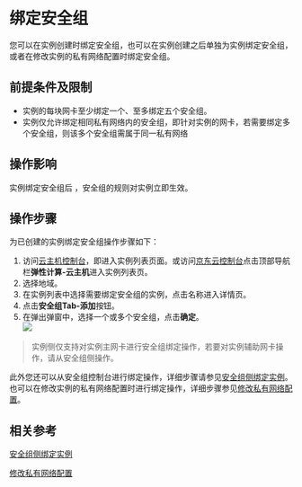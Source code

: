 # 绑定安全组
您可以在实例创建时绑定安全组，也可以在实例创建之后单独为实例绑定安全组，或者在修改实例的私有网络配置时绑定安全组。

## 前提条件及限制
* 实例的每块网卡至少绑定一个、至多绑定五个安全组。
* 实例仅允许绑定相同私有网络内的安全组，即针对实例的网卡，若需要绑定多个安全组，则该多个安全组需属于同一私有网络

## 操作影响
实例绑定安全组后 ，安全组的规则对实例立即生效。

## 操作步骤
为已创建的实例绑定安全组操作步骤如下：
1. 访问[云主机控制台](https://cns-console.jdcloud.com/host/compute/list)，即进入实例列表页面。或访问[京东云控制台](https://console.jdcloud.com)点击顶部导航栏**弹性计算-云主机**进入实例列表页。
2. 选择地域。
3. 在实例列表中选择需要绑定安全组的实例，点击名称进入详情页。
4. 点击**安全组Tab-添加**按钮。
5. 在弹出弹窗中，选择一个或多个安全组，点击**确定**。<br>![](https://img1.jcloudcs.com/cn/image/vm/Operation-Guide-SG-bind1.png)

> 实例侧仅支持对实例主网卡进行安全组绑定操作，若要对实例辅助网卡操作，请从安全组侧操作。
	
此外您还可以从安全组控制台进行绑定操作，详细步骤请参见[安全组侧绑定实例](../../../../Networking/Virtual-Private-Cloud/Operation-Guide/Security-Group-Configuration.md)。
也可以在修改实例的私有网络配置时进行绑定操作，详细步骤参见[修改私有网络配置](../Network/Modify-VPC-Attribute.md)。

## 相关参考
[安全组侧绑定实例](../../../../Networking/Virtual-Private-Cloud/Operation-Guide/Security-Group-Configuration.md)

[修改私有网络配置](../Network/Modify-VPC-Attribute.md)
